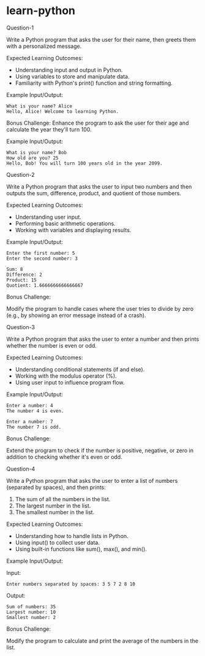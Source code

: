 # learn-python
Question-1

Write a Python program that asks the user for their name, then greets them with a personalized message.

Expected Learning Outcomes:

- Understanding input and output in Python.
- Using variables to store and manipulate data.
- Familiarity with Python's print() function and string formatting.

Example Input/Output:
```
What is your name? Alice
Hello, Alice! Welcome to learning Python.
```

Bonus Challenge:
Enhance the program to ask the user for their age and calculate the year they'll turn 100.

Example Input/Output:

```
What is your name? Bob
How old are you? 25
Hello, Bob! You will turn 100 years old in the year 2099.
```

Question-2

Write a Python program that asks the user to input two numbers and then outputs the sum, difference, product, and quotient of those numbers.

Expected Learning Outcomes:

- Understanding user input.
- Performing basic arithmetic operations.
- Working with variables and displaying results.

Example Input/Output:
```
Enter the first number: 5
Enter the second number: 3

Sum: 8
Difference: 2
Product: 15
Quotient: 1.6666666666666667
```

Bonus Challenge:

Modify the program to handle cases where the user tries to divide by zero (e.g., by showing an error message instead of a crash).

Question-3

Write a Python program that asks the user to enter a number and then prints whether the number is even or odd.

Expected Learning Outcomes:

- Understanding conditional statements (if and else).
- Working with the modulus operator (%).
- Using user input to influence program flow.

Example Input/Output:

```
Enter a number: 4
The number 4 is even.

Enter a number: 7
The number 7 is odd.
```

Bonus Challenge:

Extend the program to check if the number is positive, negative, or zero in addition to checking whether it's even or odd.

Question-4

Write a Python program that asks the user to enter a list of numbers (separated by spaces), and then prints:

1. The sum of all the numbers in the list.
2. The largest number in the list.
3. The smallest number in the list.

Expected Learning Outcomes:

- Understanding how to handle lists in Python.
- Using input() to collect user data.
- Using built-in functions like sum(), max(), and min().

Example Input/Output:

Input:

```
Enter numbers separated by spaces: 3 5 7 2 8 10
```
Output:

```
Sum of numbers: 35
Largest number: 10
Smallest number: 2
```

Bonus Challenge:

Modify the program to calculate and print the average of the numbers in the list.
